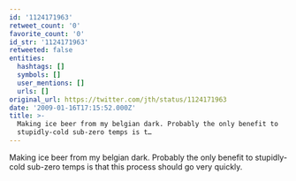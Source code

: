 ```yaml
---
id: '1124171963'
retweet_count: '0'
favorite_count: '0'
id_str: '1124171963'
retweeted: false
entities:
  hashtags: []
  symbols: []
  user_mentions: []
  urls: []
original_url: https://twitter.com/jth/status/1124171963
date: '2009-01-16T17:15:52.000Z'
title: >-
  Making ice beer from my belgian dark. Probably the only benefit to
  stupidly-cold sub-zero temps is t…
---
```


Making ice beer from my belgian dark. Probably the only benefit to stupidly-cold sub-zero temps is that this process should go very quickly.